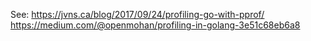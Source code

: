 See:
https://jvns.ca/blog/2017/09/24/profiling-go-with-pprof/
https://medium.com/@openmohan/profiling-in-golang-3e51c68eb6a8
